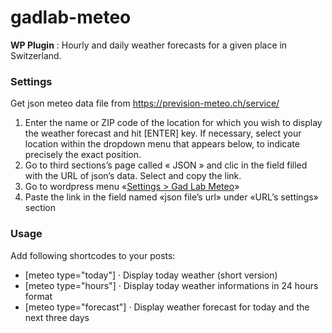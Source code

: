# gadlab-meteo
**WP Plugin** : Hourly and daily weather forecasts for a given place in Switzerland.

### Settings
Get json meteo data file from https://prevision-meteo.ch/service/

1. Enter the name or ZIP code of the location for which you wish to display the weather forecast and hit [ENTER] key. If necessary, select your location within the dropdown menu that appears below, to indicate precisely the exact position.
2. Go to third sections’s page called « JSON » and clic in the field filled with the URL of json’s data. Select and copy the link.
3. Go to wordpress menu «[Settings > Gad Lab Meteo](/wp-admin/options-general.php?page=gadlab-meteo)»
4. Paste the link in the field named «json file’s url» under «URL’s settings» section


### Usage
Add following shortcodes to your posts: 

- [meteo type="today"] · Display today weather (short version)
- [meteo type="hours"] · Display today weather informations in 24 hours format
- [meteo type="forecast"] · Display weather forecast for today and the next three days

